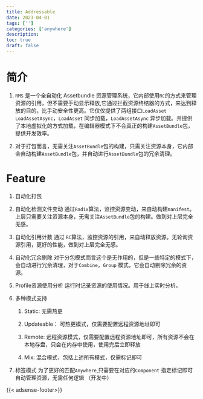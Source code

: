 ```yaml
---
title: Addressable
date: 2023-04-01
tags: ['']
categories: ['anywhere']
description: 
toc: true
draft: false
---
```




# 简介

1. `RMS` 是一个全自动化 Assetbundle 资源管理系统，它内部使用`RC`的方式来管理资源的引用，但不需要手动显示释放,它通过拦截资源终结器的方式，来达到释放的目的，比手动安全性更高。它仅仅提供了两组接口`LoadAsset`  `LoadAssetAsync`，`LoadAsset` 同步加载，`LoadAssetAsync` 异步加载。并提供了本地虚拟化的方式加载，在编辑器模式下不会真正的构建`AssetBundle`包，提供开发效率。

2. 对于打包而言，无需关注`AssetBundle`包的构建，只需关注资源本身，它内部会自动构建`AssetBundle`包，并自动进行`AssetBundle`包的冗余清理。

# Feature

1. 自动化打包

2. 自动化检测文件变动
    通过`Radix`算法，监控资源变动，来自动构建`manifest`。上层只需要关注资源本身，无需关注`AssetBundle`包的构建。做到对上层完全无感。

3. 自动化引用计数
    通过 `RC`算法，监控资源的引用，来自动释放资源。无轮询资源引用，更好的性能，做到对上层完全无感。

4. 自动化冗余剔除
    对于分包模式而言这个是无作用的，但是一些特定的模式下，会自动进行冗余清理，对于`Combine`，`Group` 模式，它会自动剔除冗余的资源。

5. Profile资源使用分析
    运行时记录资源的使用情况。用于线上实时分析。

6. 多种模式支持

    1. Static: 无需热更

    2. Updateable： 可热更模式，仅需要配置远程资源地址即可
   
    3. Remote: 远程资源模式，仅需要配置远程资源地址即可，所有资源不会在本地存盘，只会在内存中使用，使用完后立即释放

    4. Mix: 混合模式，包括上述所有模式，仅需标记即可
    
7. 标签模式
    为了更好的匹配`Anywhere`,只需要在对应的`Component` 指定标记即可自动管理资源，无需任何逻辑 （开发中）



{{< adsense-footer>}}
